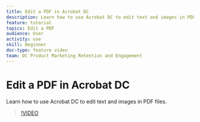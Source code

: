 ```yaml
---
title: Edit a PDF in Acrobat DC
description: Learn how to use Acrobat DC to edit text and images in PDF files
feature: tutorial
topics: Edit a PDF
audience: User
activity: use
skill: Beginner
doc-type: feature video
team: DC Product Marketing Retention and Engagement
---
```


# Edit a PDF in Acrobat DC

Learn how to use Acrobat DC to edit text and images in PDF files.

>[!VIDEO](https://video.tv.adobe.com/v/35493?hidetitle=true)
